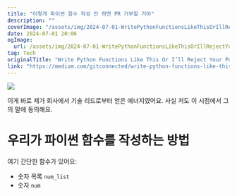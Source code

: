 ```yaml
---
title: "이렇게 파이썬 함수 작성 안 하면 PR 거부할 거야"
description: ""
coverImage: "/assets/img/2024-07-01-WritePythonFunctionsLikeThisOrIllRejectYourPullRequest_0.png"
date: 2024-07-01 20:06
ogImage: 
  url: /assets/img/2024-07-01-WritePythonFunctionsLikeThisOrIllRejectYourPullRequest_0.png
tag: Tech
originalTitle: "Write Python Functions Like This Or I’ll Reject Your Pull Request"
link: "https://medium.com/gitconnected/write-python-functions-like-this-or-ill-reject-your-pull-request-d8aa501ab1c4"
---
```



<img src="/assets/img/2024-07-01-WritePythonFunctionsLikeThisOrIllRejectYourPullRequest_0.png" />

이게 바로 제가 회사에서 기술 리드로부터 얻은 에너지였어요. 사실 저도 이 시점에서 그의 말에 동의해요.

# 우리가 파이썬 함수를 작성하는 방법

여기 간단한 함수가 있어요:

<div class="content-ad"></div>

- 숫자 목록 `num_list`
- 숫자 `num`